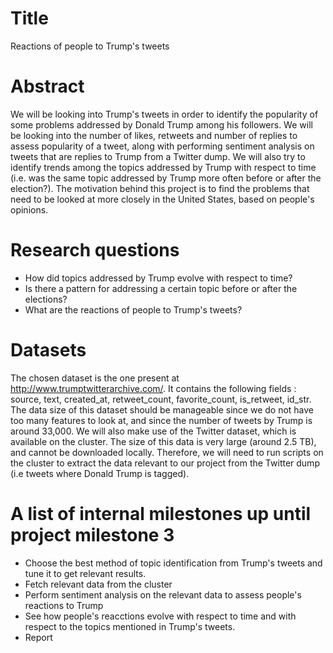 # Title
Reactions of people to Trump's tweets

# Abstract
We will be looking into Trump's tweets in order to identify the popularity of some problems addressed by Donald Trump among his followers. We will be looking into the number of likes, retweets and number of replies to assess popularity of a tweet, along with performing sentiment analysis on tweets that are replies to Trump from a Twitter dump. We will also try to identify trends among the topics addressed by Trump with respect to time (i.e. was the same topic addressed by Trump more often before or after the election?).
The motivation behind this project is to find the problems that need to be looked at more closely in the United States, based on people's opinions.

# Research questions
- How did topics addressed by Trump evolve with respect to time? 
- Is there a pattern for addressing a certain topic before or after the elections?
- What are the reactions of people to Trump's tweets?

# Datasets
The chosen dataset is the one present at http://www.trumptwitterarchive.com/. It contains the following fields : source, text, created_at, retweet_count, favorite_count, is_retweet, id_str.
The data size of this dataset should be manageable since we do not have too many features to look at, and since the number of tweets by Trump is around 33,000.
We will also make use of the Twitter dataset, which is available on the cluster. The size of this data is very large (around 2.5 TB), and cannot be downloaded locally. Therefore, we will need to run scripts on the cluster to extract the data relevant to our project from the Twitter dump (i.e tweets where Donald Trump is tagged).

# A list of internal milestones up until project milestone 3
- Choose the best method of topic identification from Trump's tweets and tune it to get relevant results.
- Fetch relevant data from the cluster
- Perform sentiment analysis on the relevant data to assess people's reactions to Trump
- See how people's reacctions evolve with respect to time and with respect to the topics mentioned in Trump's tweets.
- Report
